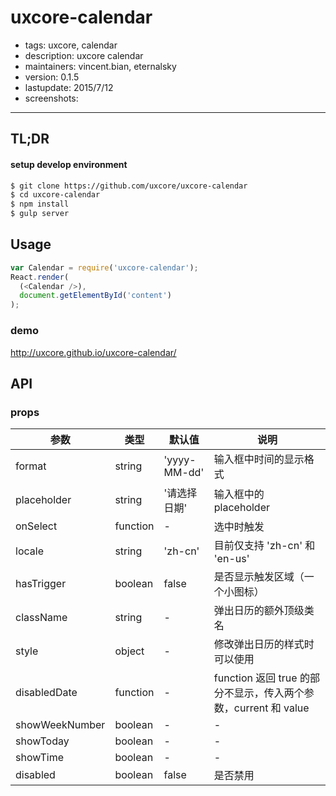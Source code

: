 # uxcore-calendar

- tags: uxcore, calendar
- description: uxcore calendar
- maintainers: vincent.bian, eternalsky
- version: 0.1.5
- lastupdate: 2015/7/12
- screenshots:
---

## TL;DR

#### setup develop environment

```sh
$ git clone https://github.com/uxcore/uxcore-calendar
$ cd uxcore-calendar
$ npm install
$ gulp server
```

## Usage

```js
var Calendar = require('uxcore-calendar');
React.render(
  (<Calendar />),
  document.getElementById('content')
);
```

### demo
http://uxcore.github.io/uxcore-calendar/

## API

### props

|参数|类型|默认值|说明|
|---|----|---|------|
|format|string|'yyyy-MM-dd'|输入框中时间的显示格式|
|placeholder|string|'请选择日期'|输入框中的 placeholder|
|onSelect|function|-|选中时触发|
|locale|string|'zh-cn'|目前仅支持 'zh-cn' 和 'en-us'
|hasTrigger|boolean|false|是否显示触发区域（一个小图标）|
|className|string|-|弹出日历的额外顶级类名|
|style|object|-|修改弹出日历的样式时可以使用|
|disabledDate|function|-|function 返回 true 的部分不显示，传入两个参数，current 和 value|
|showWeekNumber|boolean|-|-|
|showToday|boolean|-|-|
|showTime|boolean|-|-|
|disabled|boolean|false|是否禁用|

